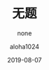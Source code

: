 ---
layout: post
title: 无题
subtitle: "none"
date: 2019-08-07
author: "aloha1024"
catalog: true
tags:
    - 随笔
    - 摘抄
---